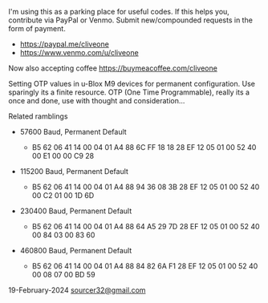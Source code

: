I'm using this as a parking place for useful codes. If this helps you, contribute via PayPal or Venmo. Submit new/compounded requests in the form of payment.
  *  https://paypal.me/cliveone  
  *  https://www.venmo.com/u/cliveone

Now also accepting coffee https://buymeacoffee.com/cliveone

Setting OTP values in u-Blox M9 devices for permanent configuration. Use sparingly its a finite resource. OTP (One Time Programmable), really its a once and done, use with thought and consideration...

Related ramblings

  * 57600 Baud, Permanent Default
    *  B5 62 06 41 14 00 04 01 A4 88 6C FF 18 18 28 EF 12 05 01 00 52 40 00 E1 00 00 C9 28

  * 115200 Baud, Permanent Default
    *  B5 62 06 41 14 00 04 01 A4 88 94 36 08 3B 28 EF 12 05 01 00 52 40 00 C2 01 00 1D 6D

  * 230400 Baud, Permanent Default
    *  B5 62 06 41 14 00 04 01 A4 88 64 A5 29 7D 28 EF 12 05 01 00 52 40 00 84 03 00 83 60

  * 460800 Baud, Permanent Default
    *  B5 62 06 41 14 00 04 01 A4 88 84 82 6A F1 28 EF 12 05 01 00 52 40 00 08 07 00 BD 59
    
19-February-2024  sourcer32@gmail.com 
